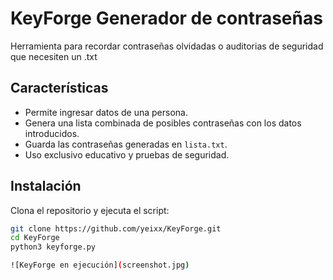 # KeyForge Generador de contraseñas
Herramienta  para recordar contraseñas olvidadas o auditorias de seguridad que necesiten un .txt
## Características
- Permite ingresar datos de una persona.
- Genera una lista combinada de posibles contraseñas con los datos introducidos.
- Guarda las contraseñas generadas en `lista.txt`.
- Uso exclusivo educativo y pruebas de seguridad.

## Instalación
Clona el repositorio y ejecuta el script:
```bash
git clone https://github.com/yeixx/KeyForge.git
cd KeyForge
python3 keyforge.py

![KeyForge en ejecución](screenshot.jpg)
